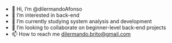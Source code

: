 - 👋 Hi, I’m @dilermandoAfonso
- 👀 I’m interested in back-end
- 🌱 I’m currently studying system analysis and development 
- 💞️ I’m looking to collaborate on beginner-level back-end projects
- 📫 How to reach me dilermando.brito@gmail.com

<!---
dilermandoAfonso/dilermandoAfonso is a ✨ special ✨ repository because its `README.md` (this file) appears on your GitHub profile.
You can click the Preview link to take a look at your changes.
--->
